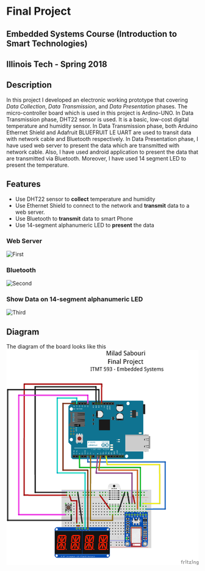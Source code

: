 # Final Project
## Embedded Systems Course (Introduction to Smart Technologies)
## Illinois Tech - Spring 2018

## Description
In this project I developed an electronic working prototype that covering *Data Collection*, *Data Transmission*, and *Data Presentation* phases.
The micro-controller board which is used in this project is Ardino-UNO. In Data Transmission phase, DHT22 sensor is used. It is a basic, low-cost digital temperature and humidity sensor.
In Data Transmission phase, both Arduino Ethernet Shield and Adafruit BLUEFRUIT LE UART are used to transit data with network cable and Bluetooth respectively.
In Data Presentation phase, I have used web server to present the data which are transmitted with network cable. Also, I have used android application to present the data that are transmitted via Bluetooth.
Moreover, I have used 14 segment LED to present the temperature.


## Features
* Use DHT22 sensor to **collect** temperature and humidity
* Use Ethernet Shield to connect to the network and **transmit** data to a web server.
* Use Bluetooth to **transmit** data to smart Phone
* Use 14-segment alphanumeric LED to **present** the data

### Web Server
![First](images/i.png "Ionized Water")

### Bluetooth
![Second](images/p.png "Pure Water")

### Show Data on 14-segment alphanumeric LED
![Third](images/blu.jpg "PASS")

## Diagram
The diagram of the board looks like this
![Diagram](Diagram.png "Diagram")
